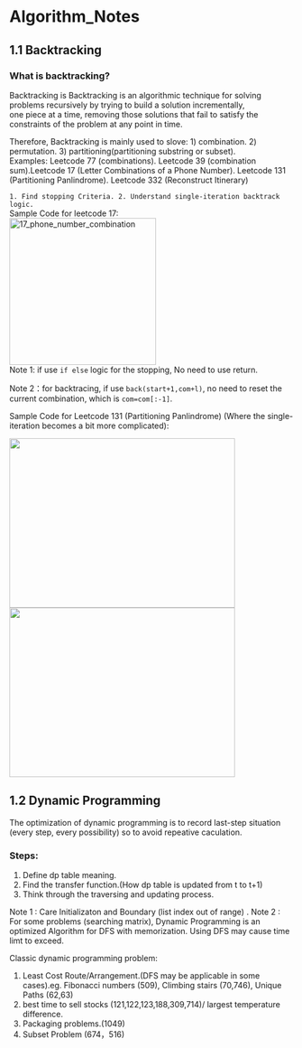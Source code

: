 # Algorithm_Notes
## 1.1 Backtracking 
### What is backtracking?
Backtracking is Backtracking is an algorithmic technique for solving problems recursively by trying to build a solution incrementally,  
one piece at a time, removing those solutions that fail to satisfy the constraints of the problem at any point in time.  

Therefore, Backtracking is mainly used to slove: 1) combination. 2) permutation. 3) partitioning(partitioning substring or subset).  
Examples: Leetcode 77 (combinations). Leetcode 39 (combination sum).Leetcode 17 (Letter Combinations of a Phone Number). Leetcode 131 (Partitioning Panlindrome).
Leetcode 332 (Reconstruct Itinerary)

`1. Find stopping Criteria. 2. Understand single-iteration backtrack logic.`<br />
Sample Code for leetcode 17: <br />
<img width="260" alt="17_phone_number_combination" src="https://user-images.githubusercontent.com/74223059/206390531-ac2a9800-012c-424e-8527-e15c266dfbaf.png">
<br />
Note 1: if use `if else` logic for the stopping, No need to use return.  

Note 2：for backtracing, if use `back(start+1,com+l)`, no need to reset the current combination, which is `com=com[:-1]`.

Sample Code for Leetcode 131 (Partitioning Panlindrome) (Where the single-iteration becomes a bit more complicated):

<img src='https://user-images.githubusercontent.com/74223059/206667833-903f54e3-16c5-4215-ac6a-436c30e62f5f.png' width="400" height='300'/> <img src='https://user-images.githubusercontent.com/74223059/206667782-f95d4a97-27e9-4cc9-ab20-bb155bfdd1ed.png' width="400" height='300'/> 

## 1.2 Dynamic Programming 
The optimization of dynamic programming is to record last-step situation (every step, every possibility) so to avoid repeative caculation.
### Steps: <br />
1. Define dp table meaning. 
2. Find the transfer function.(How dp table is updated from t to t+1)
3. Think through the traversing and updating process.

Note 1 : Care Initializaton and Boundary (list index out of range) .
Note 2 : For some problems (searching matrix), Dynamic Programming is an optimized Algorithm for DFS with memorization. Using DFS may cause time limt to exceed.

Classic dynamic programming problem:
1) Least Cost Route/Arrangement.(DFS may be applicable in some cases).eg. Fibonacci numbers (509), Climbing stairs (70,746), Unique Paths (62,63)  
2) best time to sell stocks (121,122,123,188,309,714)/ largest temperature difference.
3) Packaging problems.(1049)
4) Subset Problem (674，516)






